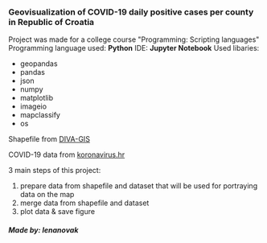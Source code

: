 ### Geovisualization of COVID-19 daily positive cases per county in Republic of Croatia


Project was made for a college course "Programming: Scripting languages"
Programming language used: **Python**
IDE: **Jupyter Notebook**
Used libaries: 
- geopandas
- pandas
- json
- numpy
- matplotlib
- imageio
- mapclassify
- os

Shapefile from [DIVA-GIS](https://www.diva-gis.org/gdata)

COVID-19 data from [koronavirus.hr](https://www.koronavirus.hr/)

3 main steps of this project:
1. prepare data from shapefile and dataset that will be used for portraying data on the map
2. merge data from shapefile and dataset
3. plot data & save figure

##### Made by: lenanovak

